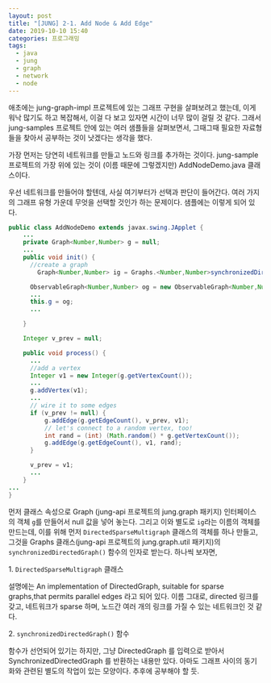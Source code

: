 ```yaml
---
layout: post
title: "[JUNG] 2-1. Add Node & Add Edge"
date: 2019-10-10 15:40
categories: 프로그래밍
tags: 
  - java
  - jung
  - graph
  - network
  - node
---
```


애초에는 jung-graph-impl 프로젝트에 있는 그래프 구현을 살펴보려고 했는데, 이게 워낙 많기도 하고 복잡해서, 이걸 다 보고 있자면 시간이 너무 많이 걸릴 것 같다. 그래서 jung-samples 프로젝트 안에 있는 여러 샘플들을 살펴보면서, 그때그때 필요한 자료형들을 찾아서 공부하는 것이 낫겠다는 생각을 했다. 

가장 먼저는 당연히 네트워크를 만들고 노드와 링크를 추가하는 것이다. jung-sample 프로젝트의 가장 위에 있는 것이 (이름 때문에 그렇겠지만) AddNodeDemo.java 클래스이다. 

우선 네트워크를 만들어야 할텐데, 사실 여기부터가 선택과 판단이 들어간다. 여러 가지의 그래프 유형 가운데 무엇을 선택할 것인가 하는 문제이다. 샘플에는 이렇게 되어 있다. 

```java
public class AddNodeDemo extends javax.swing.JApplet {
    ...
    private Graph<Number,Number> g = null;
    ...
    public void init() {
      //create a graph
    	Graph<Number,Number> ig = Graphs.<Number,Number>synchronizedDirectedGraph(new DirectedSparseMultigraph<Number,Number>());

      ObservableGraph<Number,Number> og = new ObservableGraph<Number,Number>(ig);
      ...
      this.g = og;
      ...

    }

    Integer v_prev = null;

    public void process() {
      ...
      //add a vertex
      Integer v1 = new Integer(g.getVertexCount());
      ...
      g.addVertex(v1);
      ...
      // wire it to some edges
      if (v_prev != null) {
          g.addEdge(g.getEdgeCount(), v_prev, v1);
          // let's connect to a random vertex, too!
          int rand = (int) (Math.random() * g.getVertexCount());
          g.addEdge(g.getEdgeCount(), v1, rand);
      }

      v_prev = v1;
      ...
    }
...
}
```

먼저 클래스 속성으로 Graph (jung-api 프로젝트의 jung.graph 패키지) 인터페이스의 객체 `g`를 만들어서 null 값을 넣어 놓는다. 그리고 이와 별도로 `ig`라는 이름의 객체를 만드는데, 이를 위해 먼저 `DirectedSparseMultigraph` 클래스의 객체를 하나 만들고, 그것을 Graphs 클래스(jung-api 프로젝트의 jung.graph.util 패키지)의 `synchronizedDirectedGraph()` 함수의 인자로 받는다. 하나씩 보자면,

1\. `DirectedSparseMultigraph` 클래스

설명에는 An implementation of DirectedGraph, suitable for sparse graphs,that permits parallel edges 라고 되어 있다. 이름 그대로, directed 링크를 갖고, 네트워크가 sparse 하며, 노드간 여러 개의 링크를 가질 수 있는 네트워크인 것 같다. 

2\. `synchronizedDirectedGraph()` 함수

함수가 선언되어 있기는 하지만, 그냥 DirectedGraph 를 입력으로 받아서 SynchronizedDirectedGraph 를 반환하는 내용만 있다. 아마도 그래프 사이의 동기화와 관련된 별도의 작업이 있는 모양이다. 추후에 공부해야 할 듯.

